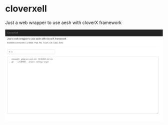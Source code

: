 cloverxell
==========

Just a web wrapper to use aesh with cloverX framework


![Alt cloverxell](https://raw.githubusercontent.com/EsmerilProgramming/cloverxell/master/cloverxell.png)